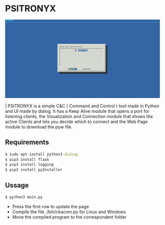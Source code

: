 # PSITRONYX

![](./image.png)

| PSITRONYX is a simple C&C ( Command and Control ) tool made in Python and UI made by dialog. It has a Keep Alive module that opens a port for listening clients, the Visualization and Connection module that shows the active Clients and lets you decide which to connect and the Web Page module to download the pyw file. 

## Requirements

```cmd
$ sudo apt install python3-dialog
$ pip3 install flask
$ pip3 install logging
$ pip3 install pyInstaller
```

## Ussage

```cmd
$ python3 main.py
```
- Press the first row to update the page
- Compile the file ./bin/ckacnm.py for Linux and Windows
- Move the compiled program to the correspondent folder
